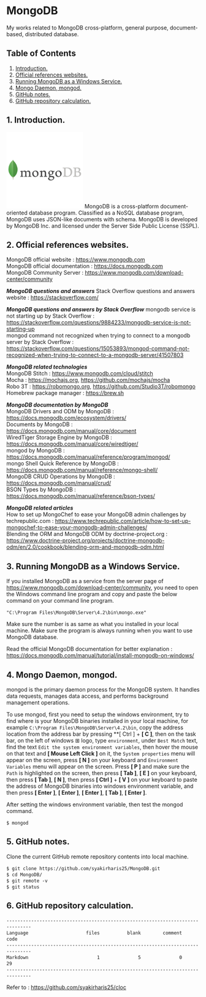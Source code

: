 # MongoDB
My works related to MongoDB cross-platform, general purpose, document-based, distributed database.

## Table of Contents
1. [Introduction.](#introduction)
2. [Official references websites.](#references)
3. [Running MongoDB as a Windows Service.](#windowservice)
4. [Mongo Daemon, mongod.](#mongod)
5. [GitHub notes.](#github)
6. [GitHub repository calculation.](#calculation)

<a name="introduction"></a>
## 1. Introduction.
<img src="mongodb.jpg" height="200"> 
MongoDB is a cross-platform document-oriented database program. Classified as a NoSQL database program, MongoDB uses JSON-like documents with schema. MongoDB is developed by MongoDB Inc. and licensed under the Server Side Public License (SSPL).

<a name="references"></a>
## 2. Official references websites. <br />
MongoDB official website : https://www.mongodb.com <br />
MongoDB official documentation : https://docs.mongodb.com <br />
MongoDB Community Server : https://www.mongodb.com/download-center/community <br />

**_MongoDB questions and answers_**
Stack Overflow questions and answers website : https://stackoverflow.com/ <br />

**_MongoDB questions and answers by Stack Overflow_**
mongodb service is not starting up by Stack Overflow : https://stackoverflow.com/questions/9884233/mongodb-service-is-not-starting-up <br />
mongod command not recognized when trying to connect to a mongodb server by Stack Overflow : https://stackoverflow.com/questions/15053893/mongod-command-not-recognized-when-trying-to-connect-to-a-mongodb-server/41507803 <br />

**_MongoDB related technologies_** <br />
MongoDB Stitch : https://www.mongodb.com/cloud/stitch <br />
Mocha : https://mochajs.org, https://github.com/mochajs/mocha <br />
Robo 3T : https://robomongo.org, https://github.com/Studio3T/robomongo <br />
Homebrew package manager : https://brew.sh <br />

**_MongoDB documentation by MongoDB_** <br />
MongoDB Drivers and ODM by MongoDB : https://docs.mongodb.com/ecosystem/drivers/ <br />
Documents by MongoDB : https://docs.mongodb.com/manual/core/document <br />
WiredTiger Storage Engine by MongoDB : https://docs.mongodb.com/manual/core/wiredtiger/ <br />
mongod by MongoDB : https://docs.mongodb.com/manual/reference/program/mongod/ <br />
mongo Shell Quick Reference by MongoDB : https://docs.mongodb.com/manual/reference/mongo-shell/ <br />
MongoDB CRUD Operations by MongoDB : https://docs.mongodb.com/manual/crud/ <br />
BSON Types by MongoDB : https://docs.mongodb.com/manual/reference/bson-types/ <br />

**_MongoDB related articles_** <br />
How to set up MongoChef to ease your MongoDB admin challenges by techrepublic.com : https://www.techrepublic.com/article/how-to-set-up-mongochef-to-ease-your-mongodb-admin-challenges/ <br />
Blending the ORM and MongoDB ODM by doctrine-project.org : https://www.doctrine-project.org/projects/doctrine-mongodb-odm/en/2.0/cookbook/blending-orm-and-mongodb-odm.html <br />

<a name="windowservice"></a>
## 3. Running MongoDB as a Windows Service.
If you installed MongoDB as a service from the server page of https://www.mongodb.com/download-center/community, you need to open the Windows command line program and copy and paste the below command on your command line program.

```
"C:\Program Files\MongoDB\Server\4.2\bin\mongo.exe"
```

Make sure the number is as same as what you installed in your local machine.
Make sure the program is always running when you want to use MongoDB database.

Read the official MongoDB documentation for better explanation : https://docs.mongodb.com/manual/tutorial/install-mongodb-on-windows/

<a name="mongod"></a>
## 4. Mongo Daemon, mongod.
mongod is the primary daemon process for the MongoDB system. It handles data requests, manages data access, and performs background management operations.

To use mongod, first you need to setup the windows environment, try to find where is your MongoDB binaries installed in your local machine, for example `C:\Program Files\MongoDB\Server\4.2\bin`, copy the address location from the address bar by pressing **[ Ctrl ] + **[ C ]**, then on the task bar, on the left of windows ⊞ logo, type `environment`, under `Best Match` text, find the text `Edit the system environment variables`, then hover the mouse on that text and **[ Mouse Left Click ]** on it, the `System properties` menu will appear on the screen, press **[ N ]** on your keyboard and `Environment Variables` menu will appear on the screen. Press **[ P ]** and make sure the `Path` is highlighted on the screen, then press **[ Tab ]**, **[ E ]** on your keyboard, then press **[ Tab ]**, **[ N ]**, then press **[ Ctrl ]** + **[ V ]** on your keyboard to paste the address of MongoDB binaries into windows environment variable, and then press **[ Enter ]**, **[ Enter ]**, **[ Enter ]**, **[ Tab ]**, **[ Enter ]**.

After setting the windows environment variable, then test the mongod command.
```
$ mongod
```

<a name="github"></a>
## 5. GitHub notes.
Clone the current GitHub remote repository contents into local machine.
```
$ git clone https://github.com/syakirharis25/MongoDB.git
$ cd MongoDB/
$ git remote -v
$ git status
```

<a name="calculation"></a>
## 6. GitHub repository calculation.
```
-------------------------------------------------------------------------------
Language                     files          blank        comment           code
-------------------------------------------------------------------------------
Markdown                         1              5              0             29
-------------------------------------------------------------------------------
```
Refer to : https://github.com/syakirharis25/cloc
